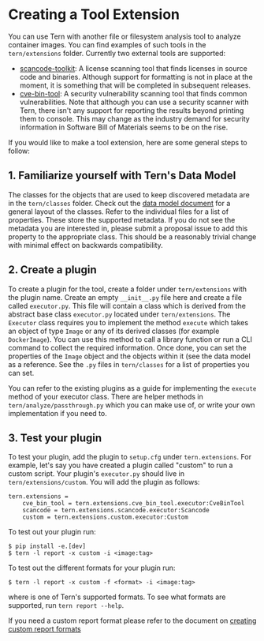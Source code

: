 # Creating a Tool Extension
You can use Tern with another file or filesystem analysis tool to analyze container images. You can find examples of such tools in the `tern/extensions` folder. Currently two external tools are supported:
* [scancode-toolkit](https://github.com/nexB/scancode-toolkit): A license scanning tool that finds licenses in source code and binaries. Although support for formatting is not in place at the moment, it is something that will be completed in subsequent releases.
* [cve-bin-tool](https://github.com/intel/cve-bin-tool): A security vulnerability scanning tool that finds common vulnerabilities. Note that although you can use a security scanner with Tern, there isn't any support for reporting the results beyond printing them to console. This may change as the industry demand for security information in Software Bill of Materials seems to be on the rise.

If you would like to make a tool extension, here are some general steps to follow:

## 1. Familiarize yourself with Tern's Data Model

The classes for the objects that are used to keep discovered metadata are in the `tern/classes` folder. Check out the [data model document](./data-model.md) for a general layout of the classes. Refer to the individual files for a list of properties. These store the supported metadata. If you do not see the metadata you are interested in, please submit a proposal issue to add this property to the appropriate class. This should be a reasonably trivial change with minimal effect on backwards compatibility.

## 2. Create a plugin

To create a plugin for the tool, create a folder under `tern/extensions` with the plugin name. Create an empty `__init__.py` file here and create a file called `executor.py`. This file will contain a class which is derived from the abstract base class `executor.py` located under `tern/extensions`. The `Executor` class requires you to implement the method `execute` which takes an object of type `Image` or any of its derived classes (for example `DockerImage`). You can use this method to call a library function or run a CLI command to collect the required information. Once done, you can set the properties of the `Image` object and the objects within it (see the data model as a reference. See the `.py` files in `tern/classes` for a list of properties you can set.

You can refer to the existing plugins as a guide for implementing the `execute` method of your executor class. There are helper methods in `tern/analyze/passthrough.py` which you can make use of, or write your own implementation if you need to.

## 3. Test your plugin

To test your plugin, add the plugin to `setup.cfg` under `tern.extensions`. For example, let's say you have created a plugin called "custom" to run a custom script. Your plugin's `executor.py` should live in `tern/extensions/custom`. You will add the plugin as follows:

```
tern.extensions =
    cve_bin_tool = tern.extensions.cve_bin_tool.executor:CveBinTool
    scancode = tern.extensions.scancode.executor:Scancode
    custom = tern.extensions.custom.executor:Custom
```

To test out your plugin run:

```
$ pip install -e.[dev]
$ tern -l report -x custom -i <image:tag>
```

To test out the different formats for your plugin run:

```
$ tern -l report -x custom -f <format> -i <image:tag>
```

where <format> is one of Tern's supported formats. To see what formats are supported, run `tern report --help`.

If you need a custom report format please refer to the document on [creating custom report formats](./creating-custom-templates.md)
